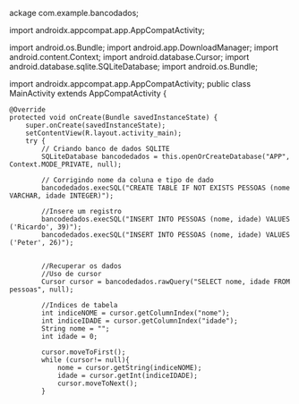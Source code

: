 ackage com.example.bancodados;

import androidx.appcompat.app.AppCompatActivity;

import android.os.Bundle;
import android.app.DownloadManager;
import android.content.Context;
import android.database.Cursor;
import android.database.sqlite.SQLiteDatabase;
import android.os.Bundle;

import androidx.appcompat.app.AppCompatActivity;
public class MainActivity extends AppCompatActivity {

    @Override
    protected void onCreate(Bundle savedInstanceState) {
        super.onCreate(savedInstanceState);
        setContentView(R.layout.activity_main);
        try {
            // Criando banco de dados SQLITE
            SQLiteDatabase bancodedados = this.openOrCreateDatabase("APP", Context.MODE_PRIVATE, null);

            // Corrigindo nome da coluna e tipo de dado
            bancodedados.execSQL("CREATE TABLE IF NOT EXISTS PESSOAS (nome VARCHAR, idade INTEGER)");

            //Insere um registro
            bancodedados.execSQL("INSERT INTO PESSOAS (nome, idade) VALUES ('Ricardo', 39)");
            bancodedados.execSQL("INSERT INTO PESSOAS (nome, idade) VALUES ('Peter', 26)");


            //Recuperar os dados
            //Uso de cursor
            Cursor cursor = bancodedados.rawQuery("SELECT nome, idade FROM pessoas", null);

            //Indices de tabela
            int indiceNOME = cursor.getColumnIndex("nome");
            int indiceIDADE = cursor.getColumnIndex("idade");
            String nome = "";
            int idade = 0;

            cursor.moveToFirst();
            while (cursor!= null){
                nome = cursor.getString(indiceNOME);
                idade = cursor.getInt(indiceIDADE);
                cursor.moveToNext();
            }

